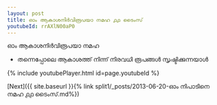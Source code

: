 ```yaml
---
layout: post
title: ഓം ആകാശനിർവിരൂപയാ നമഹ ൧൧ ടൈംസ്
youtubeId: rrAXlN00aP0
---
```

 
 
 ഓം ആകാശനിർവിരൂപയാ നമഹ 
 
 -  തന്നെപ്പോലെ ആകാശത്ത് നിന്ന് നിരവധി രൂപങ്ങൾ സൃഷ്ടിക്കുന്നയാൾ 
 
  
 
  
 
 
 
 
 
 


{% include youtubePlayer.html id=page.youtubeId %}
 
[Next]({{ site.baseurl }}{% link  split1/_posts/2013-06-20-ഓം നിപാടിനെ നമഹ ൧൧ ടൈംസ്.md%})
 
